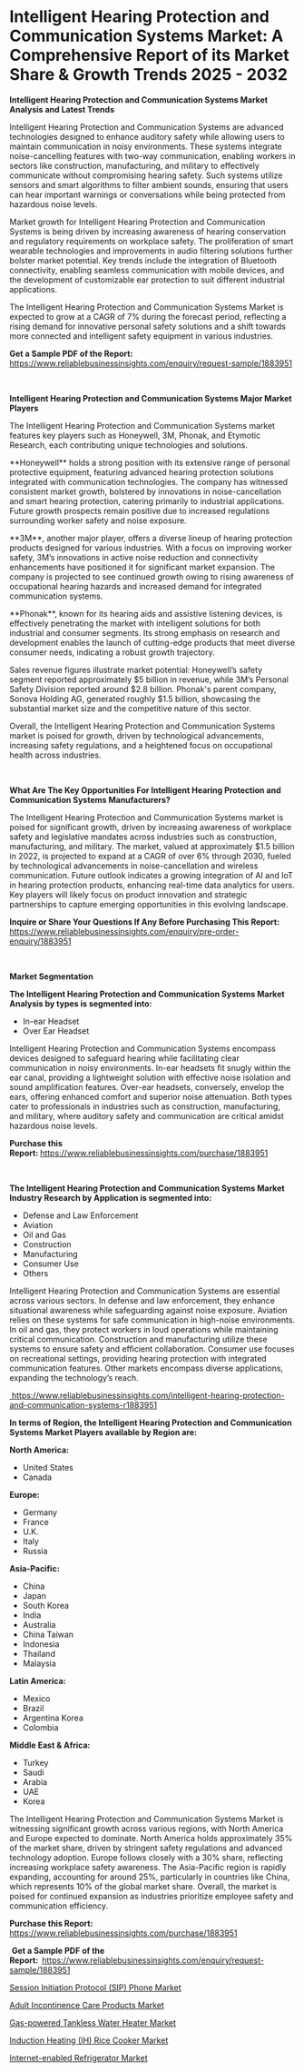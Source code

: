 <p><h1>Intelligent Hearing Protection and Communication Systems Market: A Comprehensive Report of its Market Share & Growth Trends 2025 - 2032</h1></p><p><strong>Intelligent Hearing Protection and Communication Systems Market Analysis and Latest Trends</strong></p>
<p><p>Intelligent Hearing Protection and Communication Systems are advanced technologies designed to enhance auditory safety while allowing users to maintain communication in noisy environments. These systems integrate noise-cancelling features with two-way communication, enabling workers in sectors like construction, manufacturing, and military to effectively communicate without compromising hearing safety. Such systems utilize sensors and smart algorithms to filter ambient sounds, ensuring that users can hear important warnings or conversations while being protected from hazardous noise levels.</p><p>Market growth for Intelligent Hearing Protection and Communication Systems is being driven by increasing awareness of hearing conservation and regulatory requirements on workplace safety. The proliferation of smart wearable technologies and improvements in audio filtering solutions further bolster market potential. Key trends include the integration of Bluetooth connectivity, enabling seamless communication with mobile devices, and the development of customizable ear protection to suit different industrial applications. </p><p>The Intelligent Hearing Protection and Communication Systems Market is expected to grow at a CAGR of 7% during the forecast period, reflecting a rising demand for innovative personal safety solutions and a shift towards more connected and intelligent safety equipment in various industries.</p></p>
<p><strong>Get a Sample PDF of the Report:&nbsp;</strong> <a href="https://www.reliablebusinessinsights.com/enquiry/request-sample/1883951?utm_campaign=57&utm_medium=2&utm_source=Github&utm_content=ia&utm_term=10022025&utm_id=intelligent-hearing-protection-and-communication-systems">https://www.reliablebusinessinsights.com/enquiry/request-sample/1883951</a></p>
<p>&nbsp;</p>
<p><strong>Intelligent Hearing Protection and Communication Systems Major Market Players</strong></p>
<p><p>The Intelligent Hearing Protection and Communication Systems market features key players such as Honeywell, 3M, Phonak, and Etymotic Research, each contributing unique technologies and solutions.</p><p>**Honeywell** holds a strong position with its extensive range of personal protective equipment, featuring advanced hearing protection solutions integrated with communication technologies. The company has witnessed consistent market growth, bolstered by innovations in noise-cancellation and smart hearing protection, catering primarily to industrial applications. Future growth prospects remain positive due to increased regulations surrounding worker safety and noise exposure.</p><p>**3M**, another major player, offers a diverse lineup of hearing protection products designed for various industries. With a focus on improving worker safety, 3M’s innovations in active noise reduction and connectivity enhancements have positioned it for significant market expansion. The company is projected to see continued growth owing to rising awareness of occupational hearing hazards and increased demand for integrated communication systems.</p><p>**Phonak**, known for its hearing aids and assistive listening devices, is effectively penetrating the market with intelligent solutions for both industrial and consumer segments. Its strong emphasis on research and development enables the launch of cutting-edge products that meet diverse consumer needs, indicating a robust growth trajectory.</p><p>Sales revenue figures illustrate market potential: Honeywell’s safety segment reported approximately $5 billion in revenue, while 3M’s Personal Safety Division reported around $2.8 billion. Phonak's parent company, Sonova Holding AG, generated roughly $1.5 billion, showcasing the substantial market size and the competitive nature of this sector.</p><p>Overall, the Intelligent Hearing Protection and Communication Systems market is poised for growth, driven by technological advancements, increasing safety regulations, and a heightened focus on occupational health across industries.</p></p>
<p>&nbsp;</p>
<p><strong>What Are The Key Opportunities For Intelligent Hearing Protection and Communication Systems Manufacturers?</strong></p>
<p><p>The Intelligent Hearing Protection and Communication Systems market is poised for significant growth, driven by increasing awareness of workplace safety and legislative mandates across industries such as construction, manufacturing, and military. The market, valued at approximately $1.5 billion in 2022, is projected to expand at a CAGR of over 6% through 2030, fueled by technological advancements in noise-cancellation and wireless communication. Future outlook indicates a growing integration of AI and IoT in hearing protection products, enhancing real-time data analytics for users. Key players will likely focus on product innovation and strategic partnerships to capture emerging opportunities in this evolving landscape.</p></p>
<p><strong>Inquire or Share Your Questions If Any Before Purchasing This Report:</strong> <a href="https://www.reliablebusinessinsights.com/enquiry/pre-order-enquiry/1883951?utm_campaign=57&utm_medium=2&utm_source=Github&utm_content=ia&utm_term=10022025&utm_id=intelligent-hearing-protection-and-communication-systems">https://www.reliablebusinessinsights.com/enquiry/pre-order-enquiry/1883951</a></p>
<p>&nbsp;</p>
<p><strong>Market Segmentation</strong></p>
<p><strong>The Intelligent Hearing Protection and Communication Systems Market Analysis by types is segmented into:</strong></p>
<p><ul><li>In-ear Headset</li><li>Over Ear Headset</li></ul></p>
<p><p>Intelligent Hearing Protection and Communication Systems encompass devices designed to safeguard hearing while facilitating clear communication in noisy environments. In-ear headsets fit snugly within the ear canal, providing a lightweight solution with effective noise isolation and sound amplification features. Over-ear headsets, conversely, envelop the ears, offering enhanced comfort and superior noise attenuation. Both types cater to professionals in industries such as construction, manufacturing, and military, where auditory safety and communication are critical amidst hazardous noise levels.</p></p>
<p><strong>Purchase this Report:&nbsp;</strong><a href="https://www.reliablebusinessinsights.com/purchase/1883951?utm_campaign=57&utm_medium=2&utm_source=Github&utm_content=ia&utm_term=10022025&utm_id=intelligent-hearing-protection-and-communication-systems">https://www.reliablebusinessinsights.com/purchase/1883951</a></p>
<p>&nbsp;</p>
<p><strong>The Intelligent Hearing Protection and Communication Systems Market Industry Research by Application is segmented into:</strong></p>
<p><ul><li>Defense and Law Enforcement</li><li>Aviation</li><li>Oil and Gas</li><li>Construction</li><li>Manufacturing</li><li>Consumer Use</li><li>Others</li></ul></p>
<p><p>Intelligent Hearing Protection and Communication Systems are essential across various sectors. In defense and law enforcement, they enhance situational awareness while safeguarding against noise exposure. Aviation relies on these systems for safe communication in high-noise environments. In oil and gas, they protect workers in loud operations while maintaining critical communication. Construction and manufacturing utilize these systems to ensure safety and efficient collaboration. Consumer use focuses on recreational settings, providing hearing protection with integrated communication features. Other markets encompass diverse applications, expanding the technology’s reach.</p></p>
<p><a href="https://www.reliablebusinessinsights.com/intelligent-hearing-protection-and-communication-systems-r1883951?utm_campaign=57&utm_medium=2&utm_source=Github&utm_content=ia&utm_term=10022025&utm_id=intelligent-hearing-protection-and-communication-systems">&nbsp;https://www.reliablebusinessinsights.com/intelligent-hearing-protection-and-communication-systems-r1883951</a></p>
<p><strong>In terms of Region, the Intelligent Hearing Protection and Communication Systems Market Players available by Region are:</strong></p>
<p>
    <p> <strong> North America: </strong>
        <ul>
            <li>United States</li>
            <li>Canada</li>
        </ul>
        </p> 
    <p> <strong> Europe: </strong>
        <ul>
            <li>Germany</li>
            <li>France</li>
            <li>U.K.</li>
            <li>Italy</li>
            <li>Russia</li>
        </ul>
        </p> 
    <p> <strong> Asia-Pacific: </strong>
        <ul>
            <li>China</li>
            <li>Japan</li>
            <li>South Korea</li>
            <li>India</li>
            <li>Australia</li>
            <li>China Taiwan</li>
            <li>Indonesia</li>
            <li>Thailand</li>
            <li>Malaysia</li>
        </ul>
        </p> 
    <p> <strong> Latin America: </strong>
        <ul>
            <li>Mexico</li>
            <li>Brazil</li>
            <li>Argentina Korea</li>
            <li>Colombia</li>
        </ul>
        </p> 
    <p> <strong> Middle East & Africa: </strong>
        <ul>
            <li>Turkey</li>
            <li>Saudi</li>
            <li>Arabia</li>
            <li>UAE</li>
            <li>Korea</li>
        </ul>
    </p>
    </p>
<p><p>The Intelligent Hearing Protection and Communication Systems Market is witnessing significant growth across various regions, with North America and Europe expected to dominate. North America holds approximately 35% of the market share, driven by stringent safety regulations and advanced technology adoption. Europe follows closely with a 30% share, reflecting increasing workplace safety awareness. The Asia-Pacific region is rapidly expanding, accounting for around 25%, particularly in countries like China, which represents 10% of the global market share. Overall, the market is poised for continued expansion as industries prioritize employee safety and communication efficiency.</p></p>
<p><strong>Purchase this Report: </strong><a href="https://www.reliablebusinessinsights.com/purchase/1883951?utm_campaign=57&utm_medium=2&utm_source=Github&utm_content=ia&utm_term=10022025&utm_id=intelligent-hearing-protection-and-communication-systems">https://www.reliablebusinessinsights.com/purchase/1883951</a></p>
<p>&nbsp;<strong>Get a Sample PDF of the Report:&nbsp;&nbsp;</strong><a href="https://www.reliablebusinessinsights.com/enquiry/request-sample/1883951?utm_campaign=57&utm_medium=2&utm_source=Github&utm_content=ia&utm_term=10022025&utm_id=intelligent-hearing-protection-and-communication-systems">https://www.reliablebusinessinsights.com/enquiry/request-sample/1883951</a></p>
<p><strong></strong></p>
<p><p><a href="https://github.com/jandedaboy1/Market-Research-Report-List-1/blob/main/session-initiation-protocol-sip-phone-market.md?utm_campaign=57&utm_medium=2&utm_source=Github&utm_content=ia&utm_term=10022025&utm_id=intelligent-hearing-protection-and-communication-systems">Session Initiation Protocol (SIP) Phone Market</a></p><p><a href="https://github.com/sapsaidamary/Market-Research-Report-List-1/blob/main/adult-incontinence-care-products-market.md?utm_campaign=57&utm_medium=2&utm_source=Github&utm_content=ia&utm_term=10022025&utm_id=intelligent-hearing-protection-and-communication-systems">Adult Incontinence Care Products Market</a></p><p><a href="https://github.com/djarixneoza/Market-Research-Report-List-1/blob/main/gas-powered-tankless-water-heater-market.md?utm_campaign=57&utm_medium=2&utm_source=Github&utm_content=ia&utm_term=10022025&utm_id=intelligent-hearing-protection-and-communication-systems">Gas-powered Tankless Water Heater Market</a></p><p><a href="https://github.com/akermigarib/Market-Research-Report-List-1/blob/main/induction-heating-ih-rice-cooker-market.md?utm_campaign=57&utm_medium=2&utm_source=Github&utm_content=ia&utm_term=10022025&utm_id=intelligent-hearing-protection-and-communication-systems">Induction Heating (IH) Rice Cooker Market</a></p><p><a href="https://github.com/dushornerfe/Market-Research-Report-List-1/blob/main/internet-enabled-refrigerator-market.md?utm_campaign=57&utm_medium=2&utm_source=Github&utm_content=ia&utm_term=10022025&utm_id=intelligent-hearing-protection-and-communication-systems">Internet-enabled Refrigerator Market</a></p></p>